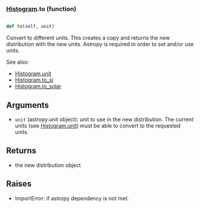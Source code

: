 ### [Histogram](Histogram.md).to (function)


```py

def to(self, unit)

```



Convert to different units.  This creates a copy and returns the
new distribution with the new units.  Astropy is required in order to
set and/or use units.

See also:

* [Histogram.unit](Histogram.unit.md)
* [Histogram.to_si](Histogram.to_si.md)
* [Histogram.to_solar](Histogram.to_solar.md)

Arguments
------------
* `unit` (astropy.unit object): unit to use in the new distribution.
    The current units (see [Histogram.unit](Histogram.unit.md)) must be able to
    convert to the requested units.

Returns
------------
* the new distribution object

Raises
-----------
* ImportError: if astropy dependency is not met.

